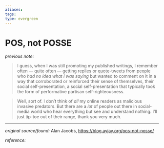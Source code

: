```yaml
---
aliases: 
tags: 
type: evergreen
---
```


# POS, not POSSE

_previous note:_ 

> I guess, when I was still promoting my published writings, I remember often — quite often — getting replies or quote-tweets from people who _had no idea what I was saying_ but wanted to comment on it in a way that corroborated or reinforced their sense of themselves, their social self-presentation, a social self-presentation that typically took the form of performative partisan self-righteousness.

> Well, sort of. I don’t think of _all_ my online readers as malicious invasive predators. But there are a _lot_ of people out there in social-media world who hear everything but see and understand nothing. I’ll just tip-toe out of their range, thank you very much.

---

_original source/found:_ Alan Jacobs, <https://blog.ayjay.org/pos-not-posse/>

_reference:_ 



